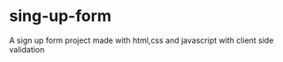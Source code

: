 # sing-up-form
A sign up form project made with html,css and javascript with client side validation
